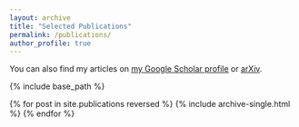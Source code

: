 ```yaml
---
layout: archive
title: "Selected Publications"
permalink: /publications/
author_profile: true
---
```


 You can also find my articles on <u><a href="https://scholar.google.com/citations?hl=en&user=XquZL9gAAAAJ">my Google Scholar profile</a></u> or <u><a href="https://arxiv.org/search/?query=Ranyiliu+Chen&searchtype=all&source=header">arXiv</a></u>.

{% include base_path %}

{% for post in site.publications reversed %}
  {% include archive-single.html %}
{% endfor %}
